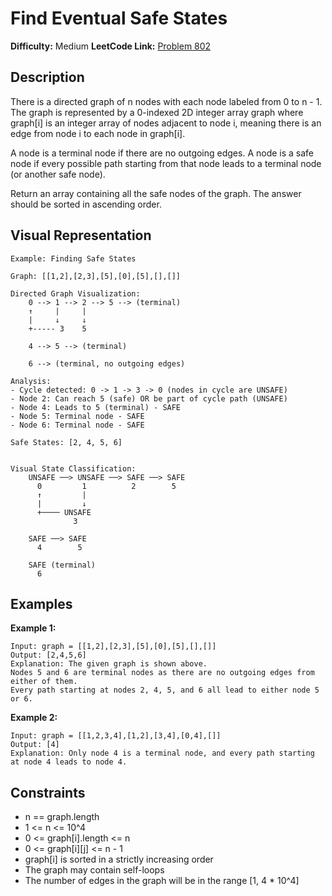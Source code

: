# Find Eventual Safe States

**Difficulty:** Medium
**LeetCode Link:** [Problem 802](https://leetcode.com/problems/find-eventual-safe-states/)

## Description
There is a directed graph of n nodes with each node labeled from 0 to n - 1. The graph is represented by a 0-indexed 2D integer array graph where graph[i] is an integer array of nodes adjacent to node i, meaning there is an edge from node i to each node in graph[i].

A node is a terminal node if there are no outgoing edges. A node is a safe node if every possible path starting from that node leads to a terminal node (or another safe node).

Return an array containing all the safe nodes of the graph. The answer should be sorted in ascending order.

## Visual Representation

```
Example: Finding Safe States

Graph: [[1,2],[2,3],[5],[0],[5],[],[]]

Directed Graph Visualization:
    0 --> 1 --> 2 --> 5 --> (terminal)
    ↑     |     |
    |     ↓     ↓
    +----- 3    5

    4 --> 5 --> (terminal)

    6 --> (terminal, no outgoing edges)

Analysis:
- Cycle detected: 0 -> 1 -> 3 -> 0 (nodes in cycle are UNSAFE)
- Node 2: Can reach 5 (safe) OR be part of cycle path (UNSAFE)
- Node 4: Leads to 5 (terminal) - SAFE
- Node 5: Terminal node - SAFE
- Node 6: Terminal node - SAFE

Safe States: [2, 4, 5, 6]


Visual State Classification:
    UNSAFE ──> UNSAFE ──> SAFE ──> SAFE
      0         1          2        5
      ↑         |
      |         ↓
      +──── UNSAFE
              3

    SAFE ──> SAFE
      4        5

    SAFE (terminal)
      6
```

## Examples

**Example 1:**
```
Input: graph = [[1,2],[2,3],[5],[0],[5],[],[]]
Output: [2,4,5,6]
Explanation: The given graph is shown above.
Nodes 5 and 6 are terminal nodes as there are no outgoing edges from either of them.
Every path starting at nodes 2, 4, 5, and 6 all lead to either node 5 or 6.
```

**Example 2:**
```
Input: graph = [[1,2,3,4],[1,2],[3,4],[0,4],[]]
Output: [4]
Explanation: Only node 4 is a terminal node, and every path starting at node 4 leads to node 4.
```

## Constraints
- n == graph.length
- 1 <= n <= 10^4
- 0 <= graph[i].length <= n
- 0 <= graph[i][j] <= n - 1
- graph[i] is sorted in a strictly increasing order
- The graph may contain self-loops
- The number of edges in the graph will be in the range [1, 4 * 10^4]

